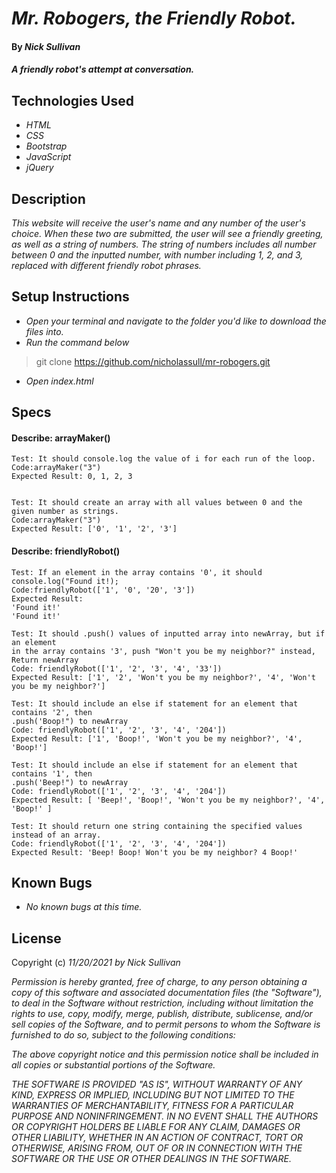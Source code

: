 # _Mr. Robogers, the Friendly Robot._

#### By _**Nick Sullivan**_

#### _A friendly robot's attempt at conversation._

## Technologies Used

* _HTML_
* _CSS_
* _Bootstrap_
* _JavaScript_
* _jQuery_

## Description

_This website will receive the user's name and any number of the user's choice. When these two are submitted, the user will see a friendly greeting, as well as a string of numbers. The string of numbers includes all number between 0 and the inputted number, with number including 1, 2, and 3, replaced with different friendly robot phrases._

## Setup Instructions

* _Open your terminal and navigate to the folder you'd like to download the files into._
* _Run the command below_
> git clone https://github.com/nicholassull/mr-robogers.git
* _Open index.html_

## Specs
#### Describe: arrayMaker()
```
Test: It should console.log the value of i for each run of the loop.
Code:arrayMaker("3")
Expected Result: 0, 1, 2, 3
```
```

Test: It should create an array with all values between 0 and the given number as strings.
Code:arrayMaker("3")
Expected Result: ['0', '1', '2', '3']
```
#### Describe: friendlyRobot()
```
Test: If an element in the array contains '0', it should console.log("Found it!);
Code:friendlyRobot(['1', '0', '20', '3'])
Expected Result: 
'Found it!'
'Found it!'
```
```
Test: It should .push() values of inputted array into newArray, but if an element 
in the array contains '3', push "Won't you be my neighbor?" instead, Return newArray
Code: friendlyRobot(['1', '2', '3', '4', '33']) 
Expected Result: ['1', '2', 'Won't you be my neighbor?', '4', 'Won't you be my neighbor?']
```
```
Test: It should include an else if statement for an element that contains '2', then 
.push('Boop!") to newArray
Code: friendlyRobot(['1', '2', '3', '4', '204']) 
Expected Result: ['1', 'Boop!', 'Won't you be my neighbor?', '4', 'Boop!']
```
```
Test: It should include an else if statement for an element that contains '1', then 
.push('Beep!") to newArray
Code: friendlyRobot(['1', '2', '3', '4', '204']) 
Expected Result: [ 'Beep!', 'Boop!', 'Won't you be my neighbor?', '4', 'Boop!' ]
```
```
Test: It should return one string containing the specified values instead of an array.
Code: friendlyRobot(['1', '2', '3', '4', '204']) 
Expected Result: 'Beep! Boop! Won't you be my neighbor? 4 Boop!' 
```
## Known Bugs

* _No known bugs at this time._

## License

Copyright (c) _11/20/2021_ _by Nick Sullivan_


_Permission is hereby granted, free of charge, to any person obtaining a copy of this software and associated documentation files (the "Software"), to deal in the Software without restriction, including without limitation the rights to use, copy, modify, merge, publish, distribute, sublicense, and/or sell copies of the Software, and to permit persons to whom the Software is furnished to do so, subject to the following conditions:_

_The above copyright notice and this permission notice shall be included in all copies or substantial portions of the Software._

_THE SOFTWARE IS PROVIDED "AS IS", WITHOUT WARRANTY OF ANY KIND, EXPRESS OR IMPLIED, INCLUDING BUT NOT LIMITED TO THE WARRANTIES OF MERCHANTABILITY, FITNESS FOR A PARTICULAR PURPOSE AND NONINFRINGEMENT. IN NO EVENT SHALL THE AUTHORS OR COPYRIGHT HOLDERS BE LIABLE FOR ANY CLAIM, DAMAGES OR OTHER LIABILITY, WHETHER IN AN ACTION OF CONTRACT, TORT OR OTHERWISE, ARISING FROM, OUT OF OR IN CONNECTION WITH THE SOFTWARE OR THE USE OR OTHER DEALINGS IN THE SOFTWARE._